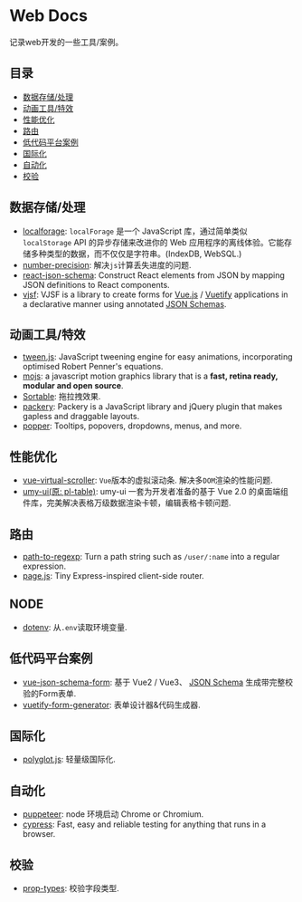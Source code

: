 # Web Docs

记录web开发的一些工具/案例。

## 目录

+ [数据存储/处理](#数据存储/处理)
+ [动画工具/特效](#动画工具/特效)
+ [性能优化](#性能优化)
+ [路由](#路由)
+ [低代码平台案例](#低代码平台案例)
+ [国际化](#国际化)
+ [自动化](#自动化)
+ [校验](#校验)

## 数据存储/处理

+ [localforage](http://localforage.docschina.org/): `localForage` 是一个 JavaScript 库，通过简单类似 `localStorage` API 的异步存储来改进你的 Web 应用程序的离线体验。它能存储多种类型的数据，而不仅仅是字符串。(IndexDB, WebSQL.)
+ [number-precision](): 解决`js`计算丢失进度的问题.
+ [react-json-schema](https://github.com/TechniqueSoftware/react-json-schema): Construct React elements from JSON by mapping JSON definitions to React components.
+ [vjsf](https://koumoul-dev.github.io/vuetify-jsonschema-form/latest/getting-started): VJSF is a library to create forms for [Vue.js](https://vuejs.org/) / [Vuetify](https://vuetifyjs.com/) applications in a declarative manner using annotated [JSON Schemas](https://json-schema.org/).

## 动画工具/特效

+ [tween.js](https://github.com/tweenjs/tween.js): JavaScript tweening engine for easy animations, incorporating optimised Robert Penner's equations.
+ [mojs](https://github.com/mojs/mojs): a javascript motion graphics library that is a **fast, retina ready, modular and open source**.
+ [Sortable](https://github.com/SortableJS/Sortable): 拖拉拽效果.
+ [packery](https://github.com/metafizzy/packery): Packery is a JavaScript library and jQuery plugin that makes gapless and draggable layouts.
+ [popper](https://popper.js.org/): Tooltips, popovers, dropdowns, menus, and more.

## 性能优化

+ [vue-virtual-scroller](https://github.com/Akryum/vue-virtual-scroller): `Vue`版本的虚拟滚动条. 解决多`DOM`渲染的性能问题.
+ [umy-ui(原: pl-table)](https://github.com/u-leo/umy-ui): umy-ui 一套为开发者准备的基于 Vue 2.0 的桌面端组件库，完美解决表格万级数据渲染卡顿，编辑表格卡顿问题.

## 路由

+ [path-to-regexp](https://github.com/pillarjs/path-to-regexp): Turn a path string such as `/user/:name` into a regular expression.
+ [page.js](https://github.com/visionmedia/page.js): Tiny Express-inspired client-side router.

## NODE

+ [dotenv](https://github.com/motdotla/dotenv): 从`.env`读取环境变量.

## 低代码平台案例

+ [vue-json-schema-form](https://github.com/lljj-x/vue-json-schema-form): 基于 Vue2 / Vue3、 [JSON Schema](https://json-schema.org/understanding-json-schema/index.html) 生成带完整校验的Form表单.
+ [vuetify-form-generator](https://github.com/herodotus-cloud/vuetify-form-generator): 表单设计器&代码生成器.

## 国际化

+ [polyglot.js](https://github.com/airbnb/polyglot.js): 轻量级国际化.

## 自动化

+ [puppeteer](https://github.com/puppeteer/puppeteer): node 环境启动 Chrome or Chromium.
+ [cypress](https://github.com/cypress-io/cypress): Fast, easy and reliable testing for anything that runs in a browser.

## 校验

+ [prop-types](https://github.com/facebook/prop-types): 校验字段类型.

